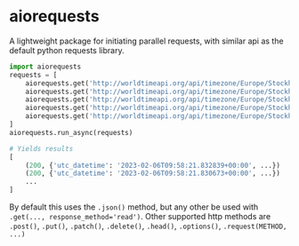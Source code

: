 # aiorequests

A lightweight package for initiating parallel requests, with similar api as the default python requests library.

```python 
import aiorequests
requests = [
    aiorequests.get('http://worldtimeapi.org/api/timezone/Europe/Stockholm'),
    aiorequests.get('http://worldtimeapi.org/api/timezone/Europe/Stockholm'),
    aiorequests.get('http://worldtimeapi.org/api/timezone/Europe/Stockholm'),
    aiorequests.get('http://worldtimeapi.org/api/timezone/Europe/Stockholm'),
    aiorequests.get('http://worldtimeapi.org/api/timezone/Europe/Stockholm'),
]
aiorequests.run_async(requests)

# Yields results
[
    (200, {'utc_datetime': '2023-02-06T09:58:21.832839+00:00', ...})
    (200, {'utc_datetime': '2023-02-06T09:58:21.830673+00:00', ...})
    ...
]
```

By default this uses the ```.json()``` method, but any other be used with 
```.get(..., response_method='read')```. Other supported http methods are 
```.post()```, ```.put()```, ```.patch()```, ```.delete()```, ```.head()```, 
```.options()```, ```.request(METHOD, ...)```


